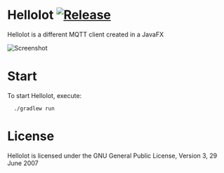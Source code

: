 HelloIot [![Release](https://jitpack.io/v/adrianromero/helloiot.svg)](https://jitpack.io/#adrianromero/helloiot)
========

HelloIot is a different MQTT client created in a JavaFX

![Screenshot](http://i.imgur.com/Uv3mF63.gifv)

Start
=====

To start HelloIot, execute: 
 
```
  ./gradlew run
```  

License
=======

HelloIot is licensed under the GNU General Public License, Version 3, 29 June 2007
